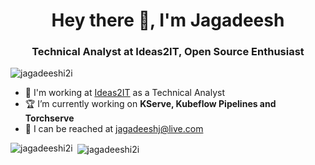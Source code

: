 <h1 align="center">Hey there 👋, I'm Jagadeesh</h1>
<h3 align="center">Technical Analyst at Ideas2IT, Open Source Enthusiast</h3>

<p align="left"> <img src="https://komarev.com/ghpvc/?username=jagadeeshi2i" alt="jagadeeshi2i" /> </p>

- :office: I'm working at [Ideas2IT](https://www.ideas2it.com/) as a Technical Analyst
- :trophy: I’m currently working on **KServe, Kubeflow Pipelines and Torchserve**
- :email: I can be reached at jagadeeshj@live.com

<p><img align="left" src="https://github-readme-stats.vercel.app/api/top-langs/?username=jagadeeshi2i&layout=compact" alt="jagadeeshi2i" /></p>

<p>&nbsp;<img align="center" src="https://github-readme-stats.vercel.app/api?username=jagadeeshi2i&show_icons=true" alt="jagadeeshi2i" /></p>
